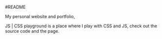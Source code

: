#README

My personal website and portfolio,

JS | CSS playground is a place where I play with CSS and JS, check out the source code and the page.


